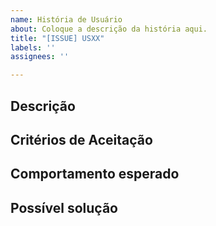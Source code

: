 ```yaml
---
name: História de Usuário
about: Coloque a descrição da história aqui.
title: "[ISSUE] USXX"
labels: ''
assignees: ''

---
```


<!--- 
Apague as tags após editar o texto de template para aparecer na issue. 
--->

## Descrição
<!-- -
Eu, como *ator*, desejo realizar *tarefa* para *resolver problema*
--->

## Critérios de Aceitação
<!--
(O que consideramos para que a issue esteja completa)
- [ ] Critério 1
- [ ] Critério 2
--->

## Comportamento esperado
<!-- -
Como esperamos essa nova feature se comportar no projeto.
--->

## Possível solução
<!--- 
Como esperamos resolver/implementar essa issue.
--->
